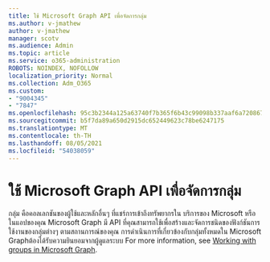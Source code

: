 ```yaml
---
title: ใช้ Microsoft Graph API เพื่อจัดการกลุ่ม
ms.author: v-jmathew
author: v-jmathew
manager: scotv
ms.audience: Admin
ms.topic: article
ms.service: o365-administration
ROBOTS: NOINDEX, NOFOLLOW
localization_priority: Normal
ms.collection: Adm_O365
ms.custom:
- "9004345"
- "7847"
ms.openlocfilehash: 95c3b2344a125a63740f7b365f6b43c99098b337aaf6a72086786ce6a7cb505d
ms.sourcegitcommit: b5f7da89a650d2915dc652449623c78be6247175
ms.translationtype: MT
ms.contentlocale: th-TH
ms.lasthandoff: 08/05/2021
ms.locfileid: "54038059"
---
```

# <a name="use-microsoft-graph-api-to-manage-groups"></a>ใช้ Microsoft Graph API เพื่อจัดการกลุ่ม

กลุ่ม คือคอลเลกชันของผู้ใช้และหลักอื่นๆ ที่แชร์การเข้าถึงทรัพยากรใน บริการของ Microsoft หรือในแอปของคุณ Microsoft Graph มี API ที่คุณสามารถใช้เพื่อสร้างและจัดการชนิดของฟังก์ชันการใช้งานของกลุ่มต่างๆ ตามสถานการณ์ของคุณ การดําเนินการที่เกี่ยวข้องกับกลุ่มทั้งหมดใน Microsoft Graphต้องได้รับความยินยอมจากผู้ดูแลระบบ For more information, see [Working with groups in Microsoft Graph](https://docs.microsoft.com/graph/api/resources/groups-overview).

